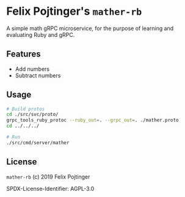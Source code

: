 # Felix Pojtinger's `mather-rb`

A simple math gRPC microservice, for the purpose of learning and evaluating Ruby and gRPC.

## Features

- Add numbers
- Subtract numbers

## Usage

```bash
# Build protos
cd ./src/svc/proto/
grpc_tools_ruby_protoc --ruby_out=. --grpc_out=. ./mather.proto
cd ../../../

# Run
./src/cmd/server/mather
```

## License

`mather-rb` (c) 2019 Felix Pojtinger

SPDX-License-Identifier: AGPL-3.0
